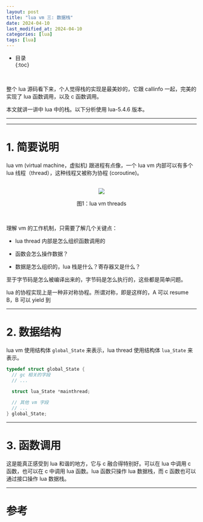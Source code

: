 ```yaml
---
layout: post
title: "lua vm 三: 数据栈"
date: 2024-04-10
last_modified_at: 2024-04-10
categories: [lua]
tags: [lua]
---
```


* 目录  
{:toc}
<br/>

整个 lua 源码看下来，个人觉得栈的实现是最美妙的，它跟 callinfo 一起，完美的实现了 lua 函数调用，以及 c 函数调用。  

本文就讲一讲中 lua 中的栈。以下分析使用 lua-5.4.6 版本。  

---



---

# 1. 简要说明

lua vm (virtual machine，虚拟机) 跟进程有点像，一个 lua vm 内部可以有多个 lua 线程（thread），这种线程又被称为协程 (coroutine)。   

<br/>

<div align="center">  
<img src="https://antsmallant-blog-1251470010.cos.ap-guangzhou.myqcloud.com/media/blog/lua-vm-threads.png" />

图1：lua vm threads
</div>

<br/>

理解 vm 的工作机制，只需要了解几个关键点：  

* lua thread 内部是怎么组织函数调用的

* 函数会怎么操作数据？

* 数据是怎么组织的，lua 栈是什么？寄存器又是什么？

至于字节码是怎么被编译出来的，字节码是怎么执行的，这些都是简单问题。  

lua 的协程实现上是一种非对称协程。所谓对称，即是这样的，A 可以 resume B，B 可以 yield 到 

---

# 2. 数据结构

lua vm 使用结构体 `global_State` 来表示，lua thread 使用结构体 `lua_State` 来表示。  

```c
typedef struct global_State {
  // gc 相关的字段
  // ...

  struct lua_State *mainthread;
  
  // 其他 vm 字段 
  // ...
} global_State;
```

---

# 3. 函数调用

这是能真正感受到 lua 和谐的地方，它与 c 融合得特别好。可以在 lua 中调用 c 函数，也可以在 c 中调用 lua 函数。lua 函数只操作 lua 数据栈，而 c 函数也可以通过接口操作 lua 数据栈。   


---

# 参考

